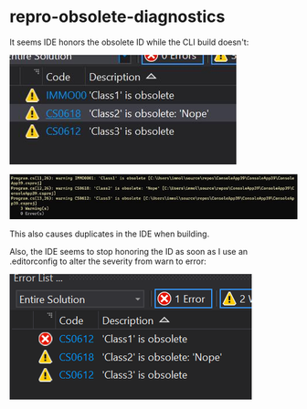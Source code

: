 # repro-obsolete-diagnostics

It seems IDE honors the obsolete ID while the CLI build doesn't:

![](ide.jpg)

![](cli.jpg)

This also causes duplicates in the IDE when building.

Also, the IDE seems to stop honoring the ID as soon as I use an .editorconfig to
alter the severity from warn to error:

![](ide-editorconfig.png)
